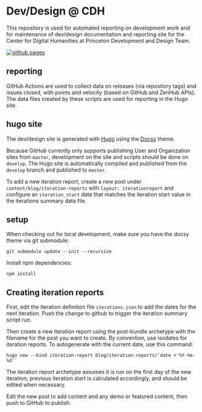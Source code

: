 # Dev/Design @ CDH

This repository is used for automated reporting on development work and for maintenance of dev/design documentation and reporting site for the Center for Digital Humanities at Princeton Development and Design Team.

[![github pages](https://github.com/Princeton-CDH/princeton-cdh.github.io/workflows/github%20pages/badge.svg)](https://princeton-cdh.github.io/)

## reporting

GitHub Actions are used to collect data on releases (via repository tags) and issues closed, with points and velocity (based on GitHub and ZenHub APIs). The data files created by these scripts are used for reporting in the Hugo site.

## hugo site

The dev/design site is generated with [Hugo](https://gohugo.io/) using the [Docsy](https://www.docsy.dev/) theme.

Because GitHub currently only supports publishing User and Organization sites from `master`, development on the site and scripts should be done on `develop`. The Hugo site is automatically compiled and published from the `develop` branch and published to `master`.

To add a new iteration report, create a new post under `content/blog/iteration-reports` with `layout: iterationreport` and configure an `iteration_start` date that matches the iteration start value in the iterations summary data file.


## setup

When checking out for local development, make sure you have
the docsy theme via git submodule:

```
git submodule update --init --recursive
```

Install npm dependencies:

```
npm install
```

## Creating iteration reports

First, edit the iteration definition file `iterations.json` to add the dates for the next iteration. Push the change to github to trigger the iteration summary script run.

Then create a new iteration report using the post-bundle archetype with the filename for the post you want to create. By convention, use isodates for iteration reports. To autogenerate with the current date, use this command:

```
hugo new --kind iteration-report blog/iteration-reports/`date +'%Y-%m-%d'`
```

The iteration report archetype assumes it is run on the first day of the new iteration; previous iteration start is calculated accordingly, and should be edited when necessary.

Edit the new post to add content and any demo or featured content, then push to GitHub to publish.



